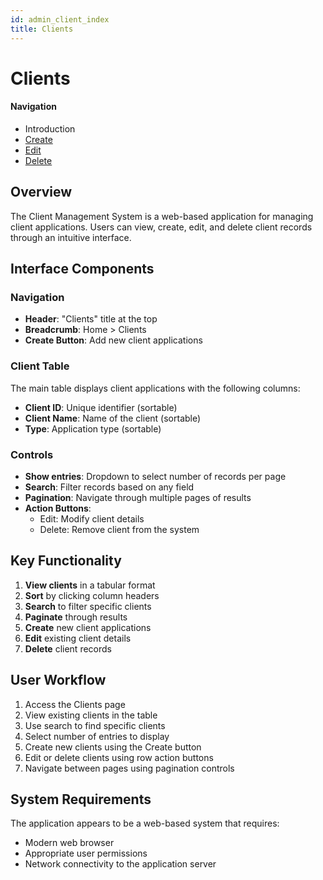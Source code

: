 ```yaml
---
id: admin_client_index
title: Clients
---
```


# Clients

#### Navigation
- Introduction
- [Create](ClientCreate.md)
- [Edit](ClientEdit.md)
- [Delete](ClientDelete.md)

## Overview
The Client Management System is a web-based application for managing client applications. Users can view, create, edit, and delete client records through an intuitive interface.

## Interface Components

### Navigation
- **Header**: "Clients" title at the top
- **Breadcrumb**: Home > Clients
- **Create Button**: Add new client applications

### Client Table
The main table displays client applications with the following columns:
- **Client ID**: Unique identifier (sortable)
- **Client Name**: Name of the client (sortable)
- **Type**: Application type (sortable)

### Controls
- **Show entries**: Dropdown to select number of records per page
- **Search**: Filter records based on any field
- **Pagination**: Navigate through multiple pages of results
- **Action Buttons**: 
  - Edit: Modify client details
  - Delete: Remove client from the system

## Key Functionality
1. **View clients** in a tabular format
2. **Sort** by clicking column headers
3. **Search** to filter specific clients
4. **Paginate** through results
5. **Create** new client applications
6. **Edit** existing client details
7. **Delete** client records

## User Workflow
1. Access the Clients page
2. View existing clients in the table
3. Use search to find specific clients
4. Select number of entries to display
5. Create new clients using the Create button
6. Edit or delete clients using row action buttons
7. Navigate between pages using pagination controls

## System Requirements
The application appears to be a web-based system that requires:
- Modern web browser
- Appropriate user permissions
- Network connectivity to the application server
